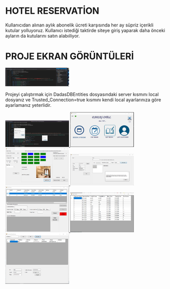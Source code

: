 # HOTEL RESERVATİON
<p> Kullanıcıdan alınan aylık abonelik ücreti karşısında her ay süpriz içerikli kutular yolluyoruz. Kullanıcı istediği taktirde siteye giriş yaparak daha önceki ayların da kutularını satın alabıiliyor.</p>
   
# PROJE EKRAN GÖRÜNTÜLERİ

<a href="https://github.com/afatih/HotelReservation/blob/master/ekranGoruntuleri/dbIslemleri.jpg" target="_blank">
<img src="https://github.com/afatih/HotelReservation/blob/master/ekranGoruntuleri/dbIslemleri.jpg" width="200" style="max-width:100%;">
</a>
<p>Projeyi çalıştırmak için DadasDBEntities dosyasındaki server kısmını local dosyanız ve Trusted_Connection=true kısmını kendi local ayarlarınıza göre ayarlamanız yeterlidir.</p>

<p>
<a href="https://github.com/afatih/HotelReservation/blob/master/ekranGoruntuleri/1.jpg" target="_blank">
<img src="https://github.com/afatih/HotelReservation/blob/master/ekranGoruntuleri/1.jpg" width="200" style="max-width:100%;">
</a>

<a href="https://github.com/afatih/HotelReservation/blob/master/ekranGoruntuleri/2.jpg" target="_blank">
<img src="https://github.com/afatih/HotelReservation/blob/master/ekranGoruntuleri/2.jpg" width="200" style="max-width:100%;">
</a>

<a href="https://github.com/afatih/HotelReservation/blob/master/ekranGoruntuleri/3.jpg" target="_blank">
<img src="https://github.com/afatih/HotelReservation/blob/master/ekranGoruntuleri/3.jpg" width="200" style="max-width:100%;">
</a>

<a href="https://github.com/afatih/HotelReservation/blob/master/ekranGoruntuleri/4.jpg" target="_blank">
<img src="https://github.com/afatih/HotelReservation/blob/master/ekranGoruntuleri/4.jpg" width="200" style="max-width:100%;">
</a>

<a href="https://github.com/afatih/HotelReservation/blob/master/ekranGoruntuleri/5.jpg" target="_blank">
<img src="https://github.com/afatih/HotelReservation/blob/master/ekranGoruntuleri/5.jpg" width="200" style="max-width:100%;">
</a>

<a href="https://github.com/afatih/HotelReservation/blob/master/ekranGoruntuleri/6.jpg" target="_blank">
<img src="https://github.com/afatih/HotelReservation/blob/master/ekranGoruntuleri/6.jpg" width="200" style="max-width:100%;">
</a>

<a href="https://github.com/afatih/HotelReservation/blob/master/ekranGoruntuleri/7.jpg" target="_blank">
<img src="https://github.com/afatih/HotelReservation/blob/master/ekranGoruntuleri/7.jpg" width="200" style="max-width:100%;">
</a>
</p>
